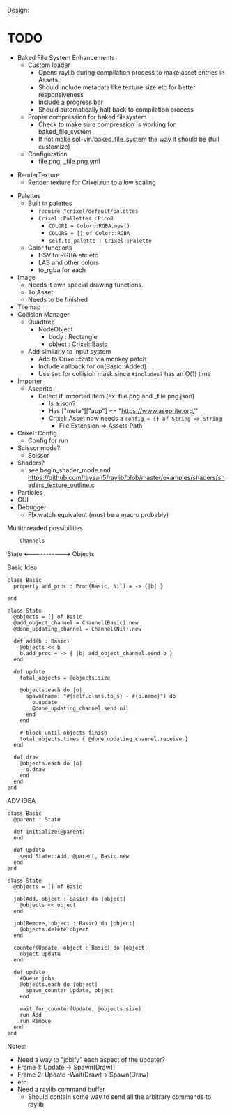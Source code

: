 
Design:



# TODO
  <!-- - Animation
    - Make testbed for this
      - Should play animation
        - WASD - Character position
        - Arrows - Frame position
        - Shift WASD - Character origin
        - Shift Arrows - Frame origin
        - QE - Character rotation
        - ,. - Frame rotation
        - Space - Play/Pause
        - Shift Space - Stop
        - R - Replay -->
  - Baked File System Enhancements
    - Custom loader
      - Opens raylib during compilation process to make asset entries in Assets.
      - Should include metadata like texture size etc for better responsiveness 
      - Include a progress bar
      - Should automatically halt back to compilation process
    - Proper compression for baked filesystem
      - Check to make sure compression is working for baked_file_system
      - If not make sol-vin/baked_file_system the way it should be (full customize)
    - Configuration
      - file.png, _file.png.yml
  <!-- - Raylib compatable types - Vector2, Color, Rectangle -->
  <!-- - Timer -->
  <!-- - Primitives (Circle, Rectangle, Point, etc) -->
  - RenderTexture
    <!-- - Render texture camera -->
    <!-- - Render texture objects( rt as a state/in a state)?
      - RenderTexture addon for State? -->
    - Render texture for Crixel.run to allow scaling
  <!-- - Update and Draw layer ordering
    - Create "delete/add" queue to be run between updates and draws to prevent .dup or looping errors -->
  - Palettes
    - Built in palettes
      - `require "crixel/default/palettes`
      - `Crixel::Pallettes::Pico8`
        - `COLOR1 = Color::RGBA.new()`
        - `COLORS = [] of Color::RGBA`
        - `self.to_palette : Crixel::Palette`
    - Color functions
      - HSV to RGBA etc etc
      - LAB and other colors
      - to_rgba for each
  - Image
    - Needs it own special drawing functions.
    - To Asset
    - Needs to be finished
  - Tilemap
  - Collision Manager
    - Quadtree
      - NodeObject
        - body : Rectangle
        - object : Crixel::Basic
    - Add similarly to input system
      - Add to Crixel::State via monkey patch
      - Include callback for on(Basic::Added)
      - Use `Set` for collision mask since `#includes?` has an O(1) time
  -  Importer
     -  Aseprite
        -  Detect if imported item (ex: file.png and _file.png.json)
           -  Is a json?
           -  Has ["meta"]["app"] == "https://www.aseprite.org/"
           -  Crixel::Asset now needs a `config = {} of String => String`
              -  File Extension => Assets Path
  - Crixel::Config
    - Config for run
  - Scissor mode?
    - Scissor
  - Shaders?
    - see begin_shader_mode and https://github.com/raysan5/raylib/blob/master/examples/shaders/shaders_texture_outline.c
  - Particles
  - GUI
  - Debugger
    - Flx.watch equivalent (must be a macro probably)
  <!-- - Crixel::Sound
    - Own data type (non Basic)
    - use load_sound_alias to prevent changing original source.
    - hook Crixel::Sound#on_destroyed/on_changed to -->





Multithreaded possibilities

        Channels
State <-----------> Objects

Basic Idea
```crystal
class Basic
  property add_proc : Proc(Basic, Nil) = -> {|b| }

end

class State
  @objects = [] of Basic
  @add_object_channel = Channel(Basic).new
  @done_updating_channel = Channel(Nil).new

  def add(b : Basic)
    @objects << b
    b.add_proc = -> { |b| add_object_channel.send b }
  end

  def update
    total_objects = @objects.size

    @objects.each do |o|
      spawn(name: "#{self.class.to_s} - #{o.name}") do
        o.update
        @done_updating_channel.send nil
      end
    end

    # block until objects finish
    total_objects.times { @done_updating_channel.receive }
  end

  def draw
    @objects.each do |o|
      o.draw
    end
  end
end
```

ADV IDEA
```crystal
class Basic
  @parent : State

  def initialize(@parent)
  end

  def update
    send State::Add, @parent, Basic.new
  end
end

class State
  @objects = [] of Basic

  job(Add, object : Basic) do |object|
    @objects << object
  end

  job(Remove, object : Basic) do |object|
    @objects.delete object
  end

  counter(Update, object : Basic) do |object|
    object.update
  end

  def update
    #Queue jobs
    @objects.each do |object|
      spawn_counter Update, object
    end
    
    wait_for_counter(Update, @objects.size)
    run Add
    run Remove
  end
end
```

Notes:
  - Need a way to "jobify" each aspect of the updater?
  - Frame 1: Update -> Spawn(Draw)]
  - Frame 2: Update -Wait(Draw)-> Spawn(Draw)
  - etc.
  - Need a raylib command buffer
    - Should contain some way to send all the arbitrary commands to raylib

